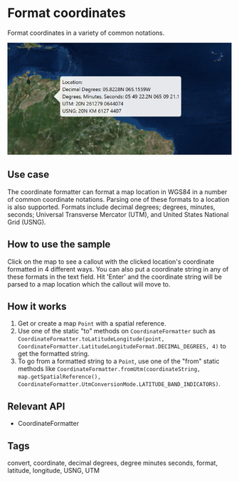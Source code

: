 # Format coordinates

Format coordinates in a variety of common notations.

![](FormatCoordinates.png)

## Use case

The coordinate formatter can format a map location in WGS84 in a number of common coordinate notations. Parsing one of these formats to a location is also supported. Formats include decimal degrees; degrees, minutes, seconds; Universal Transverse Mercator (UTM), and United States National Grid (USNG).

## How to use the sample

Click on the map to see a callout with the clicked location's coordinate formatted in 4 different ways. You can also put a coordinate string in any of these formats in the text field. Hit 'Enter' and the coordinate string will be parsed to a map location which the callout will move to.

## How it works

1. Get or create a map `Point` with a spatial reference.
2. Use one of the static "to" methods on `CoordinateFormatter` such as `CoordinateFormatter.toLatitudeLongitude(point, CoordinateFormatter.LatitudeLongitudeFormat.DECIMAL_DEGREES, 4)` to get the formatted string.
3. To go from a formatted string to a `Point`, use one of the "from" static methods like `CoordinateFormatter.fromUtm(coordinateString, map.getSpatialReference(), CoordinateFormatter.UtmConversionMode.LATITUDE_BAND_INDICATORS)`.

## Relevant API

* CoordinateFormatter

## Tags

convert, coordinate, decimal degrees, degree minutes seconds, format, latitude, longitude, USNG, UTM

